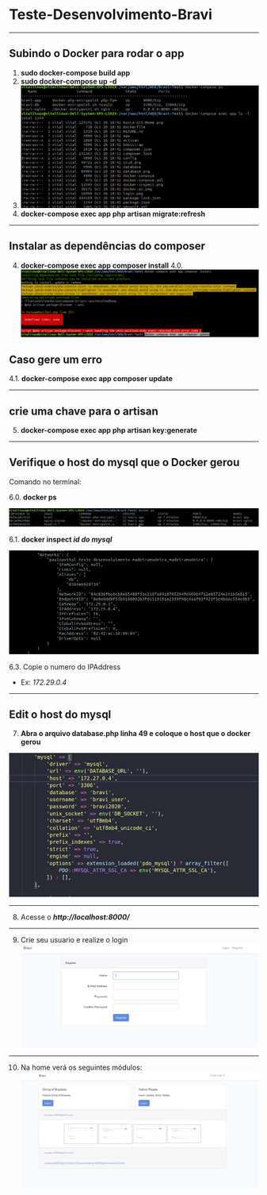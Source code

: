 # Teste-Desenvolvimento-Bravi

---
## Subindo o Docker para rodar o app
1. **sudo docker-compose build app**
2. **sudo docker-compose up -d**
3. ![Título da imagem](rodar-docker.png)
4. **docker-compose exec app php artisan migrate:refresh**
---
## Instalar as dependências do composer
4. **docker-compose exec app composer install**
4.0. ![Título da imagem](bravi-erro-composer.png) 

## Caso gere um erro
4.1. **docker-compose exec app composer update**

---

## crie uma chave para o artisan
5. **docker-compose exec app php artisan key:generate**

---

## Verifique o host do mysql que o Docker gerou

Comando no terminal:

6.0. **docker ps**

![Título da imagem](docker-ps.png)


6.1. **docker inspect _id do mysql_**

![Título da imagem](docker-inspect.png)

6.3. Copie o numero do IPAddress 
* Ex:  _172.29.0.4_
---

## Edit o host do mysql
7. **Abra o arquivo database.php linha 49 e coloque o host que o docker gerou**

![Título da imagem](database.png)

---

8. Acesse o **_http://localhost:8000/_**

---
9. Crie seu usuario e realize o login
![Título da imagem](login.png)

---

10. Na home verá os seguintes módulos:
![Título da imagem](tela-principal.png)
